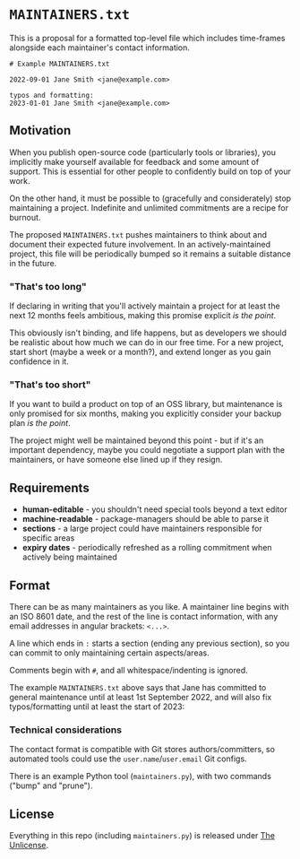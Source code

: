 # `MAINTAINERS.txt`

This is a proposal for a formatted top-level file which includes time-frames alongside each maintainer's contact information.

```
# Example MAINTAINERS.txt

2022-09-01 Jane Smith <jane@example.com>

typos and formatting:
2023-01-01 Jane Smith <jane@example.com>
```

## Motivation

When you publish open-source code (particularly tools or libraries), you implicitly make yourself available for feedback and some amount of support.  This is essential for other people to confidently build on top of your work.

On the other hand, it must be possible to (gracefully and considerately) stop maintaining a project.  Indefinite and unlimited commitments are a recipe for burnout.

The proposed `MAINTAINERS.txt` pushes maintainers to think about and document their expected future involvement.  In an actively-maintained project, this file will be periodically bumped so it remains a suitable distance in the future.

### "That's too long"

If declaring in writing that you'll actively maintain a project for at least the next 12 months feels ambitious, making this promise explicit *is the point*.

This obviously isn't binding, and life happens, but as developers we should be realistic about how much we can do in our free time.  For a new project, start short (maybe a week or a month?), and extend longer as you gain confidence in it.

### "That's too short"

If you want to build a product on top of an OSS library, but maintenance is only promised for six months, making you explicitly consider your backup plan *is the point*.

The project might well be maintained beyond this point - but if it's an important dependency, maybe you could negotiate a support plan with the maintainers, or have someone else lined up if they resign.

## Requirements

* **human-editable** - you shouldn't need special tools beyond a text editor
* **machine-readable** - package-managers should be able to parse it
* **sections** - a large project could have maintainers responsible for specific areas
* **expiry dates** - periodically refreshed as a rolling commitment when actively being maintained

## Format

There can be as many maintainers as you like.  A maintainer line begins with an ISO 8601 date, and the rest of the line is contact information, with any email addresses in angular brackets: `<...>`.

A line which ends in `:` starts a section (ending any previous section), so you can commit to only maintaining certain aspects/areas.

Comments begin with `#`, and all whitespace/indenting is ignored.

The example `MAINTAINERS.txt` above says that Jane has committed to general maintenance until at least 1st September 2022, and will also fix typos/formatting until at least the start of 2023:

### Technical considerations

The contact format is compatible with Git stores authors/committers, so automated tools could use the `user.name`/`user.email` Git configs.

There is an example Python tool (`maintainers.py`), with two commands ("bump" and "prune").

## License

Everything in this repo (including `maintainers.py`) is released under [The Unlicense](LICENSE.txt).
